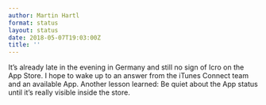 ```yaml
---
author: Martin Hartl
format: status
layout: status
date: 2018-05-07T19:03:00Z
title: ''
---
```

It’s already late in the evening in Germany and still no sign of Icro on the App Store. I hope to wake up to an answer from the iTunes Connect team and an available App.
Another lesson learned: Be quiet about the App status until it’s really visible inside the store.